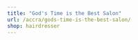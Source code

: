 ```yaml
---
title: "God's Time is the Best Salon"
url: /accra/gods-time-is-the-best-salon/
shop: hairdresser
---
```

